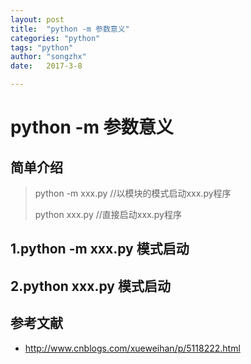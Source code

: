 ```yaml
---
layout: post
title:  "python -m 参数意义"
categories: "python"
tags: "python"
author: "songzhx"
date:   2017-3-8

---
```


# python -m 参数意义



## 简单介绍

>python -m xxx.py    //以模块的模式启动xxx.py程序
>
>python xxx.py	   //直接启动xxx.py程序



## 1.python -m xxx.py  模式启动



## 2.python xxx.py 模式启动






## 参考文献

- http://www.cnblogs.com/xueweihan/p/5118222.html